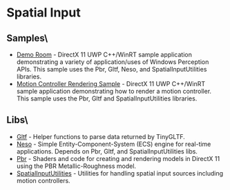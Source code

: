 # Spatial Input

## Samples\

* [Demo Room](Samples/DemoRoom) - DirectX 11 UWP C++/WinRT sample application demonstrating a variety of application/uses of Windows Perception APIs. This sample uses the Pbr, Gltf, Neso, and SpatialInputUtilities libraries.
* [Motion Controller Rendering Sample](Samples/RenderController) - DirectX 11 UWP C++/WinRT sample application demonstrating how to render a motion controller. This sample uses the Pbr, Gltf and SpatialInputUtilities libraries.

## Libs\

* [Gltf](Libs/Gltf) - Helper functions to parse data returned by TinyGLTF.
* [Neso](Libs/Neso) - Simple Entity-Component-System (ECS) engine for real-time applications. Depends on Pbr, Gltf, and SpatialInputUtilities libs.
* [Pbr](Libs/Pbr) - Shaders and code for creating and rendering models in DirectX 11 using the PBR Metallic-Roughness model.
* [SpatialInputUtilities](Libs/SpatialInputUtilities) - Utilities for handling spatial input sources including motion controllers.